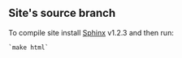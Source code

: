 ## Site's source branch

To compile site install [Sphinx](http://sphinx-doc.org/) v1.2.3
and then run:
    
    `make html`

